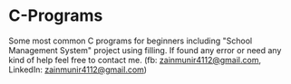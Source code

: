 # C-Programs
Some most common C programs for beginners including "School Management System" project using filling.
If found any error or need any kind of help feel free to contact me.
(fb: zainmunir4112@gmail.com, LinkedIn: zainmunir4112@gmail.com)

